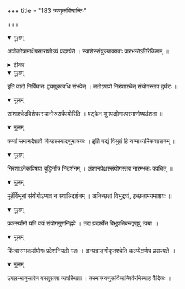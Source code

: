 +++
title = "183 त्र्यणुकविश्रान्तिः"

+++


<details open><summary>मूलम्</summary>

अत्रोतरेषामाक्षेपसारांशोऽयं प्रदर्श्यते । स्वांशैस्संयुज्यावयवाः प्रारभन्तेऽतिरेकिणम् ॥
</details>



<details><summary>टीका</summary>

स. सि.[1-18]
</details>



<details open><summary>मूलम्</summary>

इति वादो निर्विघातः द्व्यणुकावधि संभवेत् । ततोऽणवो निरंशाश्चेत् संयोगस्तत्र दुर्घटः ॥
</details>



<details open><summary>मूलम्</summary>

सांशाश्चेदविशेषस्स्यान्मेरुसर्षपयोरिति । षट्केन युगपद्योगात्परमाणोष्षडंशता ॥
</details>



<details open><summary>मूलम्</summary>

षण्णां समानदेशत्वे पिण्डस्स्यादणुमात्रकः । इति पद्यं विश्रुतं हि यन्माध्यमिकशासनम् ॥
</details>



<details open><summary>मूलम्</summary>

निरंशाऽनेकविषया बुद्धिर्नात्र निदर्शनम् । अंशानपेक्षस्संयोगस्तव नारम्भकः क्वचित् ॥
</details>



<details open><summary>मूलम्</summary>

मूर्तेर्विभूनां संयोगोऽप्यत्र न स्यान्निदर्शनम् । अनिच्छतां विभुद्रव्यं, इच्छतामयमाशयः ॥
</details>



<details open><summary>मूलम्</summary>

प्रवर्त्स्यामो यदि वयं संयोगगुणनिह्नवे । तदा प्रदर्श्येत विभुप्रतिबन्द्यणुषु त्वया ॥
</details>



<details open><summary>मूलम्</summary>

किंत्वारम्भकसंयोगः प्रदेशनियतो मतः । अन्यत्राङ्गीकृतश्चेति कल्प्येऽप्येष प्रसज्यते ॥
</details>



<details open><summary>मूलम्</summary>

उपलम्भानुसारेण वस्तुसत्ता व्यवस्थिता । तस्मात्त्रयणुकविश्रान्तिर्वरमित्याह वैदिकः ॥
</details>

